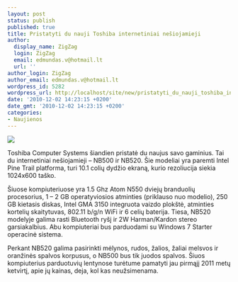 ```yaml
---
layout: post
status: publish
published: true
title: Pristatyti du nauji Toshiba internetiniai nešiojamieji
author:
  display_name: ZigZag
  login: ZigZag
  email: edmundas.v@hotmail.lt
  url: ''
author_login: ZigZag
author_email: edmundas.v@hotmail.lt
wordpress_id: 5282
wordpress_url: http://localhost/site/new/pristatyti_du_nauji_toshiba_internetiniai_nesiojamieji/
date: '2010-12-02 14:23:15 +0200'
date_gmt: '2010-12-02 14:23:15 +0200'
categories:
- Naujienos
---
```

<div class="imgright"><img src="http://www.ipix.lt/images/30137937.jpg"  /></div>
<p>Toshiba Computer Systems šiandien pristatė du naujus savo gaminius. Tai du internetiniai nešiojamieji – NB500 ir NB520. Šie modeliai yra paremti Intel Pine Trail platforma, turi 10.1 colių dydžio ekraną, kurio rezoliucija siekia 1024x600 taško. </p>
<p>Šiuose kompiuteriuose yra 1.5 Ghz Atom N550 dviejų branduolių procesorius, 1 – 2 GB operatyviosios atminties (priklauso nuo modelio), 250 GB kietasis diskas, Intel GMA 3150 integruota vaizdo plokštė, atminties kortelių skaitytuvas, 802.11 b/g/n WiFi  ir 6 celių baterija. Tiesa, NB520 modelyje galima rasti Bluetooth ryšį ir 2W Harman/Kardon stereo garsiakalbius. Abu kompiuteriai bus parduodami su Windows 7 Starter operacinė sistema. </p>
<p>Perkant NB520 galima pasirinkti mėlynos, rudos, žalios, žaliai melsvos ir oranžinės spalvos korpusus, o NB500 bus tik juodos spalvos. Šiuos kompiuterius parduotuvių lentynose turėtume pamatyti jau pirmąjį 2011 metų ketvirtį, apie jų kainas, deja, kol kas neužsimenama.<br /></p>
